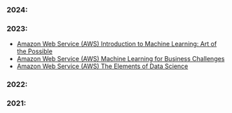 ### 2024:

### 2023:
* [Amazon Web Service (AWS) Introduction to Machine Learning: Art of the Possible](https://drive.google.com/drive/folders/1MIlpj6G-9VHE77fG7H-BXwcqLlcHbv02?usp=sharing)
* [Amazon Web Service (AWS) Machine Learning for Business Challenges](https://drive.google.com/drive/folders/1bvVAIkSvwDNWdKgrfN_wkOy3Zi7S33WL?usp=sharing)
* [Amazon Web Service (AWS) The Elements of Data Science](https://drive.google.com/drive/folders/1VZTkJzvkBKrWc47oVuTNLVbJ0AEKx-2N?usp=sharing)

### 2022:

### 2021:

